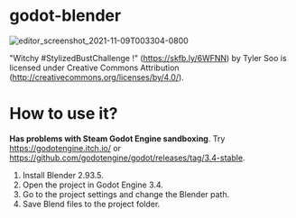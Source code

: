 # godot-blender

![editor_screenshot_2021-11-09T003304-0800](https://user-images.githubusercontent.com/32321/140889714-c836535b-842e-447a-aeeb-72f819939b1f.png)


"Witchy #StylizedBustChallenge !" (https://skfb.ly/6WFNN) by Tyler Soo is licensed under Creative Commons Attribution (http://creativecommons.org/licenses/by/4.0/).

# How to use it?

**Has problems with Steam Godot Engine sandboxing**. Try https://godotengine.itch.io/ or https://github.com/godotengine/godot/releases/tag/3.4-stable.

1. Install Blender 2.93.5.
2. Open the project in Godot Engine 3.4.
3. Go to the project settings and change the Blender path.
4. Save Blend files to the project folder.
